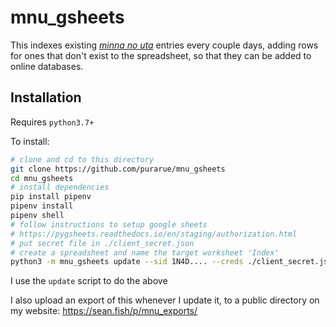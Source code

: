 # mnu_gsheets

This indexes existing [_minna no uta_](https://en.wikipedia.org/wiki/Minna_no_Uta) entries every couple days, adding rows for ones that don't exist to the spreadsheet, so that they can be added to online databases.

## Installation

Requires `python3.7+`

To install:

```bash
# clone and cd to this directory
git clone https://github.com/purarue/mnu_gsheets
cd mnu_gsheets
# install dependencies
pip install pipenv
pipenv install
pipenv shell
# follow instructions to setup google sheets
# https://pygsheets.readthedocs.io/en/staging/authorization.html
# put secret file in ./client_secret.json
# create a spreadsheet and name the target worksheet 'Index'
python3 -m mnu_gsheets update --sid 1N4D.... --creds ./client_secret.json
```

I use the `update` script to do the above

I also upload an export of this whenever I update it, to a public directory on my website: <https://sean.fish/p/mnu_exports/>
